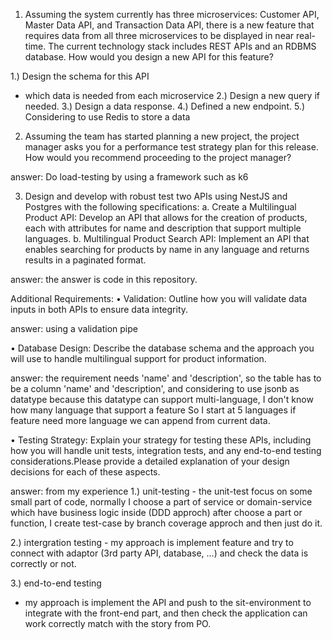 1. Assuming the system currently has three microservices: Customer API, Master Data
API, and Transaction Data API, there is a new feature that requires data from all
three microservices to be displayed in near real-time. The current technology stack
includes REST APIs and an RDBMS database. How would you design a new API for
this feature?

1.) Design the schema for this API
  - which data is needed from each microservice
2.) Design a new query if needed.
3.) Design a data response.
4.) Defined a new endpoint.
5.) Considering to use Redis to store a data

2. Assuming the team has started planning a new project, the project manager asks
you for a performance test strategy plan for this release. How would you
recommend proceeding to the project manager?

answer: Do load-testing by using a framework such as k6

3. Design and develop with robust test two APIs using NestJS and Postgres with the
following specifications:
  a. Create a Multilingual Product API: Develop an API that allows for the
  creation of products, each with attributes for name and description that
  support multiple languages.
  b. Multilingual Product Search API: Implement an API that enables searching
  for products by name in any language and returns results in a paginated
  format.

  answer: the answer is code in this repository.

  Additional Requirements:
  • Validation: Outline how you will validate data inputs in both APIs to ensure data integrity.
  
  answer: using a validation pipe
  
  • Database Design: Describe the database schema and the approach you will use to handle multilingual support for product information.
  
  answer: the requirement needs 'name' and 'description', so the table has to be a column 'name' and 'description', and considering to use jsonb as datatype
  because this datatype can support multi-language, I don't know how many language that support a feature So I start at 5 languages if feature need more language
  we can append from current data.

  • Testing Strategy: Explain your strategy for testing these APIs, including how you will
  handle unit tests, integration tests, and any end-to-end testing considerations.Please provide a
  detailed explanation of your design decisions for each of these aspects.

  answer: from my experience
  1.) unit-testing
    - the unit-test focus on some small part of code, normally I choose a part of service or domain-service which have business logic inside (DDD approch)
    after choose a part or function, I create test-case by branch coverage approch and then just do it.

  2.) intergration testing
    - my approach is implement feature and try to connect with adaptor (3rd party API, database, ...) and check the data is correctly or not.
    
  3.) end-to-end testing
  - my approach is implement the API and push to the sit-environment to integrate with the front-end part,
    and then check the application can work correctly match with the story from PO.
  
